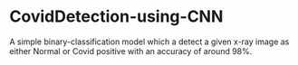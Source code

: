 # CovidDetection-using-CNN

A simple binary-classification model which a detect a given x-ray image as either Normal or Covid positive with an accuracy of around 98%.

